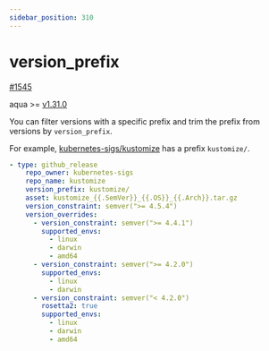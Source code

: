 ```yaml
---
sidebar_position: 310
---
```


# version_prefix

[#1545](https://github.com/aquaproj/aqua/issues/1545)

aqua >= [v1.31.0](https://github.com/aquaproj/aqua/releases/tag/v1.31.0)

You can filter versions with a specific prefix and trim the prefix from versions by `version_prefix`.

For example, [kubernetes-sigs/kustomize](https://github.com/kubernetes-sigs/kustomize/releases?q=kustomize%2F&expanded=true) has a prefix `kustomize/`.

```yaml
- type: github_release
    repo_owner: kubernetes-sigs
    repo_name: kustomize
    version_prefix: kustomize/
    asset: kustomize_{{.SemVer}}_{{.OS}}_{{.Arch}}.tar.gz
    version_constraint: semver(">= 4.5.4")
    version_overrides:
      - version_constraint: semver(">= 4.4.1")
        supported_envs:
          - linux
          - darwin
          - amd64
      - version_constraint: semver(">= 4.2.0")
        supported_envs:
          - linux
          - darwin
      - version_constraint: semver("< 4.2.0")
        rosetta2: true
        supported_envs:
          - linux
          - darwin
          - amd64
```
